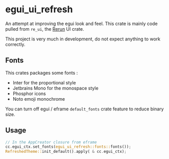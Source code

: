 # egui_ui_refresh

An attempt at improving the egui look and feel. This crate is mainly code pulled from `re_ui`,
the [Rerun](https://rerun.io) UI crate.

This project is very much in development, do not expect anything to work correctly.

## Fonts

This crates packages some fonts :

- Inter for the proportional style
- Jetbrains Mono for the monospace style
- Phosphor icons
- Noto emoji monochrome

You can turn off egui / eframe `default_fonts` crate feature to reduce binary size.

## Usage

```rust
// In the AppCreator closure from eframe
cc.egui_ctx.set_fonts(egui_ui_refresh::fonts::fonts());
RefreshedTheme::init_default().apply( & cc.egui_ctx);
```

